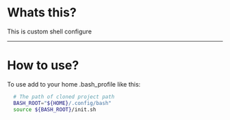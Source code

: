# Whats this?
This is custom shell configure

---

# How to use?
To use add to your home .bash_profile like this:

```bash
  # The path of cloned project path
  BASH_ROOT="${HOME}/.config/bash"
  source ${BASH_ROOT}/init.sh
```

